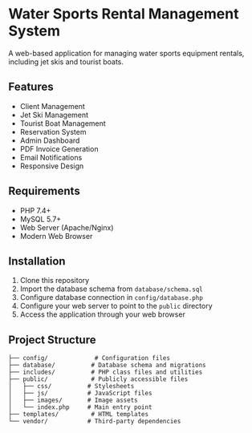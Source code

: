 # Water Sports Rental Management System

A web-based application for managing water sports equipment rentals, including jet skis and tourist boats.

## Features
- Client Management
- Jet Ski Management
- Tourist Boat Management
- Reservation System
- Admin Dashboard
- PDF Invoice Generation
- Email Notifications
- Responsive Design

## Requirements
- PHP 7.4+
- MySQL 5.7+
- Web Server (Apache/Nginx)
- Modern Web Browser

## Installation
1. Clone this repository
2. Import the database schema from `database/schema.sql`
3. Configure database connection in `config/database.php`
4. Configure your web server to point to the `public` directory
5. Access the application through your web browser

## Project Structure
```
├── config/             # Configuration files
├── database/          # Database schema and migrations
├── includes/          # PHP class files and utilities
├── public/            # Publicly accessible files
│   ├── css/          # Stylesheets
│   ├── js/           # JavaScript files
│   ├── images/       # Image assets
│   └── index.php     # Main entry point
├── templates/         # HTML templates
└── vendor/           # Third-party dependencies
``` 